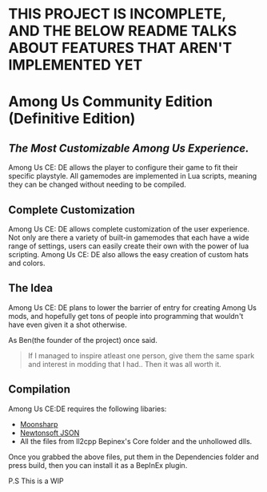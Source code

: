 # THIS PROJECT IS INCOMPLETE, AND THE BELOW README TALKS ABOUT FEATURES THAT AREN'T IMPLEMENTED YET



# Among Us Community Edition (Definitive Edition)
## _The Most Customizable Among Us Experience._

Among Us CE: DE allows the player to configure their game to fit their specific playstyle.
All gamemodes are implemented in Lua scripts, meaning they can be changed without needing to be compiled.

## Complete Customization
Among Us CE: DE allows complete customization of the user experience.
Not only are there a variety of built-in gamemodes that each have a wide range of settings, users can easily create their own with the power of lua scripting.
Among Us CE: DE also allows the easy creation of custom hats and colors.

## The Idea

Among Us CE: DE plans to lower the barrier of entry for creating Among Us mods, and hopefully get tons of people into programming that wouldn't have even given it a shot otherwise.

As Ben(the founder of the project) once said.
> If I managed to inspire atleast one person, give them the same spark and interest in modding that I had..
> Then it was all worth it.

## Compilation

Among Us CE:DE requires the following libaries:
- [Moonsharp](https://www.moonsharp.org/)
- [Newtonsoft JSON](https://www.newtonsoft.com/json)
- All the files from Il2cpp Bepinex's Core folder and the unhollowed dlls.

Once you grabbed the above files, put them in the Dependencies folder and press build, then you can install it as a BepInEx plugin.




P.S This is a WIP
